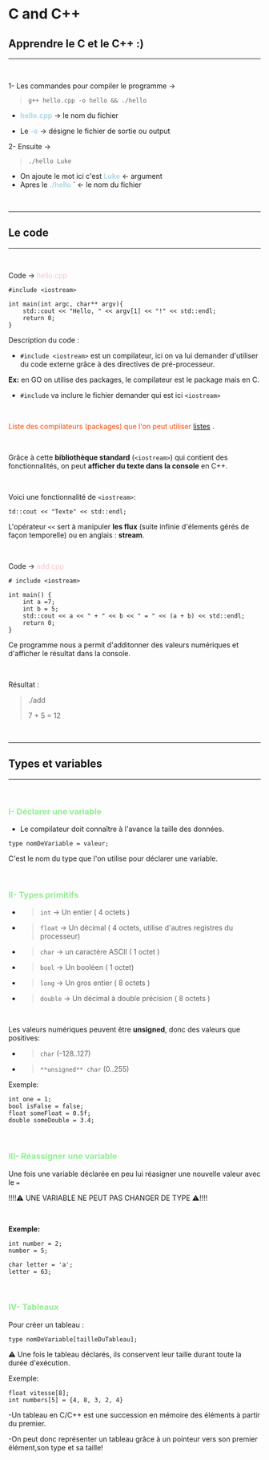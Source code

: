 # **C and C++**

## Apprendre le C et le C++ :) 

---
&nbsp;

1- Les commandes pour compiler le programme -> 
>`g++ hello.cpp -o hello && ./hello`

- <span style="color: lightblue"> **hello.cpp** </span> ->  le nom du fichier

- Le <span style="color: lightblue"> **-o** </span> -> désigne le fichier de sortie ou output 

2- Ensuite -> 
>``./hello Luke``

- On ajoute le mot ici c'est <span style="color: lightblue"> **Luke** </span> <- argument 
- Apres le <span style="color: lightblue"> **./hello** </span>` <- le nom du fichier

&nbsp;

---
## Le code 
---
&nbsp;

Code -> <span style="color: pink"> hello.cpp </span>

```
#include <iostream>

int main(int argc, char** argv){
    std::cout << "Hello, " << argv[1] << "!" << std::endl;
    return 0;
}
```

Description du code : 
  
- ``#include <iostream>`` est un compilateur, ici on va lui demander d'utiliser du code externe grâce à des directives de pré-processeur.

**Ex:** en GO on utilise des packages, le compilateur est le package mais en C.

- ``#include`` va inclure le fichier demander qui est ici ``<iostream>`` 

&nbsp;

<span style="color: orangered"> Liste des compilateurs (packages) que l'on peut utiliser [listes](https://www.cplusplus.com/reference/) </span>.

&nbsp;

Grâce à cette **bibliothèque standard** (``<iostream>``) qui contient des fonctionnalités, on peut **afficher du texte dans la console** en C++.

&nbsp;

Voici une fonctionnalité de ``<iostream>``:
```
td::cout << "Texte" << std::endl;
```

L'opérateur ``<<`` sert à manipuler **les flux** (suite infinie d'élements gérés de façon temporelle) ou  en anglais : **stream**.

&nbsp;

Code -> <span style="color: pink"> add.cpp </span>

```
# include <iostream>

int main() {
    int a =7;
    int b = 5;
    std::cout << a << " + " << b << " = " << (a + b) << std::endl;
    return 0;
}
```
Ce programme nous a permit d'additonner des valeurs numériques et d'afficher le résultat dans la console.

&nbsp;

Résultat :
> ./add
>
> 7 + 5 = 12

&nbsp;

---
## Types et variables
---

&nbsp;

### **<span style="color: lightgreen">I- Déclarer une variable**</span>

- Le compilateur doit connaître à l'avance la taille des données.
```
type nomDeVariable = valeur;
```
C'est le nom du type que l'on utilise pour déclarer une variable.

&nbsp;

### **<span style="color: lightgreen">II- Types primitifs**</span>

- >``int`` -> Un entier ( 4 octets )
- >``float`` -> Un décimal ( 4 octets, utilise d'autres registres du processeur)
- >``char`` -> un caractère ASCII ( 1 octet )
- >``bool`` -> Un booléen ( 1 octet)
- >``long`` -> Un gros entier ( 8 octets )
- >``double`` -> Un décimal à double précision ( 8 octets )

&nbsp;

 Les valeurs numériques peuvent être **unsigned**, donc des valeurs que positives:
 - >``char`` (-128..127)
 - > ``**unsigned** char`` (0..255)

Exemple: 
```
int one = 1;
bool isFalse = false;
float someFloat = 0.5f;
double someDouble = 3.4;
```

&nbsp;

### **<span style="color: lightgreen">III- Réassigner une variable**</span>

Une fois une variable déclarée en peu lui réasigner une nouvelle valeur avec le `` = ``

!!!!:warning: UNE VARIABLE NE PEUT PAS CHANGER DE TYPE :warning:!!!!

&nbsp;

**Exemple:**
```
int number = 2;
number = 5;
```

```
char letter = 'a';
letter = 63;
```
&nbsp;

### **<span style="color: lightgreen">IV- Tableaux**</span>

Pour créer un tableau : 
```
type nomDeVariable[tailleDuTableau];
```
:warning: Une fois le tableau déclarés, ils conservent leur taille durant toute la durée d'exécution.

Exemple:
```
float vitesse[8];
int numbers[5] = {4, 8, 3, 2, 4}
```

-Un tableau en C/C++ est une succession en mémoire des éléments à partir du premier.

-On peut donc représenter un tableau grâce à un pointeur vers son premier élément,son type et sa taille!